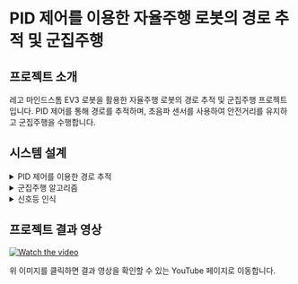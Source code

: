 # PID 제어를 이용한 자율주행 로봇의 경로 추적 및 군집주행


## 프로젝트 소개
레고 마인드스톰 EV3 로봇을 활용한 자율주행 로봇의 경로 추적 및 군집주행 프로젝트입니다. PID 제어를 통해 경로를 추적하며, 초음파 센서를 사용하여 안전거리를 유지하고 군집주행을 수행합니다.


## 시스템 설계
<details>
<summary>PID 제어를 이용한 경로 추적
</summary>
  

>자율주행 로봇은 목표 경로를 따라가기 위하여 조향 조작이 필요합니다.
>PID(Proportional Integral Derivative) 제어기를 활용하여 자율주행 로봇이 트랙을 정확하게 따라가도록 설계하였습니다. PID 제어기의 제어식은 다음과 같습니다.

  
![image](https://github.com/user-attachments/assets/685f3f88-f1af-4e9e-99eb-13d185c46d9f)


>로봇마다 PID 제어 이득의 최적화된 값이 다르므로 수동 튜닝을 통하여 각 로봇에 맞게 값을 설정하였습니다.


![image](https://github.com/user-attachments/assets/811efa4b-ca42-4599-9dc5-85fa6055db60)
</details>


<details>
<summary>군집주행 알고리즘
</summary>
>초음파 센서를 사용하여 로봇 간 거리를 실시간으로 측정하고, 그 거리에 따라 로봇의 속도를 조절하여 군집 주행을 가능하게 합니다.

  
![image](https://github.com/user-attachments/assets/10dcd28f-b090-4dfd-8aa5-b8cb95f36e44)


>이 알고리즘의 핵심은 로봇 간 거리 측정과 이에 따른 속도 조절입니다. 먼저, 초음파 센서를 이용해 앞 차량과의 거리를 실시간으로 측정합니다(1행). 이 거리가 설정된 최소 안전거리인 35cm 이하로 줄어들면 속도를 약 0.12m/s 로 감소시켜 거리를 유지하고, 27cm 이하로 줄어들 경우에는 정지하도록 설계하였습니다(4-8 행). 로봇 간 거리가 35cm 이상으로 벌어지면 후행로봇의 속도를 약 0.17m/s 로 증가시켜 35cm 의 거리를 유지하면서 군집 주행이 가능하도록 설계하였습니다(10-11 행). 

</details>

<details>
<summary>신호등 인식
</summary>
>자율주행 로봇이 신호등을 인식하고 이에 따라 행동할 수 있도록 로봇에 장착된 카메라를 이용하여 이미지 분류 모델을 구축하였습니다. 
>이 모델은 CNN(Convolutional Neural Network)을 활용하여 신호등 이미지를 학습시켰고 클래스의 개수는 총 2 개이며 Red 이미지와 Green 이미지 각각 1500 장을 training data 로 사용하였습니다. training data 내에서 훈련 데이터와 검증 데이터로 나누어 그 비율을 8:2 로 지정하였고 Red 224 장과 Green 222 장 총 446 장을 test data 로 구성하였습니다. 로봇에 장착된 카메라를 통해 신호등을 인식하고 신호에 따라 로봇이 적절히 반응할 수 있도록 구현하였습니다.
</details>

## 프로젝트 결과 영상
[![Watch the video](https://img.youtube.com/vi/KbpQ3JgK9nE/0.jpg)](https://youtu.be/KbpQ3JgK9nE)


위 이미지를 클릭하면 결과 영상을 확인할 수 있는 YouTube 페이지로 이동합니다.
